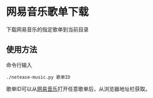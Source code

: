 网易音乐歌单下载
==============

下载网易音乐的指定歌单到当前目录

使用方法
-------
命令行输入

	./netease-music.py 歌单ID

歌单ID可以从[网易音乐](http://music.163.com)打开任意歌单后，从浏览器地址栏获取。


